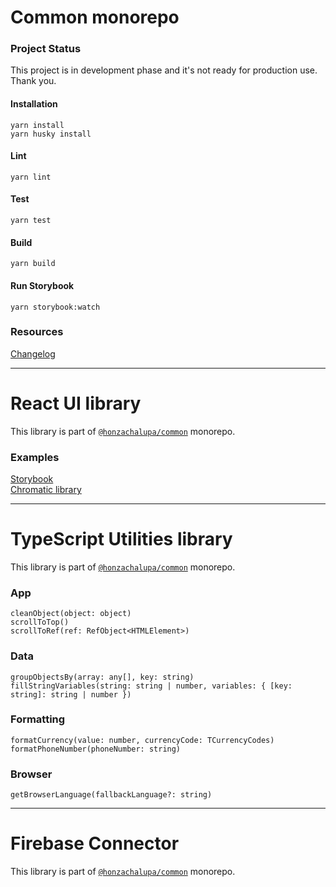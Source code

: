 # Common monorepo

### Project Status

This project is in development phase and it's not ready for production use.
Thank you.

#### Installation

`yarn install`\
`yarn husky install`

#### Lint

`yarn lint`

#### Test

`yarn test`

#### Build

`yarn build`

#### Run Storybook

`yarn storybook:watch`

### Resources

[Changelog](https://github.com/honzachalupa/common/blob/master/CHANGELOG.md)

---

# React UI library

This library is part of [`@honzachalupa/common`](https://github.com/honzachalupa/common) monorepo.

### Examples

[Storybook](https://master--61f6de08e97ef3003afa0396.chromatic.com)\
[Chromatic library](https://chromatic.com/library?appId=61f6de08e97ef3003afa0396&branch=master)


---

# TypeScript Utilities library

This library is part of [`@honzachalupa/common`](https://github.com/honzachalupa/common) monorepo.

### App

`cleanObject(object: object)`\
`scrollToTop()`\
`scrollToRef(ref: RefObject<HTMLElement>)`

### Data

`groupObjectsBy(array: any[], key: string)`\
`fillStringVariables(string: string | number, variables: { [key: string]: string | number })`

### Formatting

`formatCurrency(value: number, currencyCode: TCurrencyCodes)`\
`formatPhoneNumber(phoneNumber: string)`

### Browser

`getBrowserLanguage(fallbackLanguage?: string)`


---

# Firebase Connector

This library is part of [`@honzachalupa/common`](https://github.com/honzachalupa/common) monorepo.

